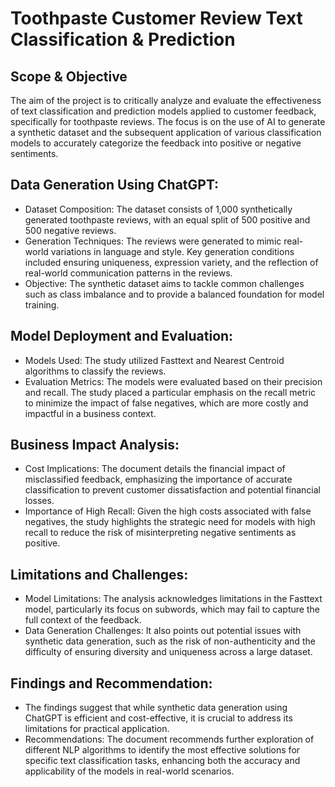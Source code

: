 # Toothpaste Customer Review Text Classification & Prediction

## Scope & Objective

The aim of the project is to critically analyze and evaluate the effectiveness of text classification and prediction models applied to customer feedback, specifically for toothpaste reviews. The focus is on the use of AI to generate a synthetic dataset and the subsequent application of various classification models to accurately categorize the feedback into positive or negative sentiments.

## Data Generation Using ChatGPT:
- Dataset Composition: The dataset consists of 1,000 synthetically generated toothpaste reviews, with an equal split of 500 positive and 500 negative reviews.
- Generation Techniques: The reviews were generated to mimic real-world variations in language and style. Key generation conditions included ensuring uniqueness, expression variety, and the reflection of real-world communication patterns in the reviews.
- Objective: The synthetic dataset aims to tackle common challenges such as class imbalance and to provide a balanced foundation for model training.

## Model Deployment and Evaluation:
- Models Used: The study utilized Fasttext and Nearest Centroid algorithms to classify the reviews.
- Evaluation Metrics: The models were evaluated based on their precision and recall. The study placed a particular emphasis on the recall metric to minimize the impact of false negatives, which are more costly and impactful in a business context.

## Business Impact Analysis:
- Cost Implications: The document details the financial impact of misclassified feedback, emphasizing the importance of accurate classification to prevent customer dissatisfaction and potential financial losses.
- Importance of High Recall: Given the high costs associated with false negatives, the study highlights the strategic need for models with high recall to reduce the risk of misinterpreting negative sentiments as positive.

## Limitations and Challenges:
- Model Limitations: The analysis acknowledges limitations in the Fasttext model, particularly its focus on subwords, which may fail to capture the full context of the feedback.
- Data Generation Challenges: It also points out potential issues with synthetic data generation, such as the risk of non-authenticity and the difficulty of ensuring diversity and uniqueness across a large dataset.

## Findings and Recommendation:
- The findings suggest that while synthetic data generation using ChatGPT is efficient and cost-effective, it is crucial to address its limitations for practical application.
- Recommendations: The document recommends further exploration of different NLP algorithms to identify the most effective solutions for specific text classification tasks, enhancing both the accuracy and applicability of the models in real-world scenarios.

